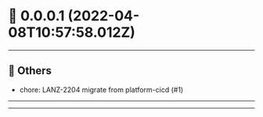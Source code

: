 # :confetti_ball: 0.0.0.1 (2022-04-08T10:57:58.012Z)
- - -
## :newspaper: Others
* chore: LANZ-2204 migrate from platform-cicd (#1)
- - -
- - -
